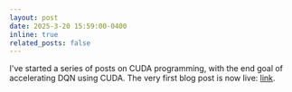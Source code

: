 ```yaml
---
layout: post
date: 2025-3-20 15:59:00-0400
inline: true
related_posts: false
---
```

I've started a series of posts on CUDA programming, with the end goal of accelerating DQN using CUDA. The very first blog post is now live: [link](https://rish-av.github.io/blog/2025/cudp/).
